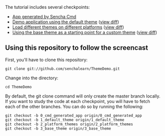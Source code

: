 The tutorial includes several checkpoints:

* [App generated by Sencha Cmd][0]
* [Demo application using the default theme][1] ([view diff][0-1])
* [Load different themes on different platforms][2] ([view diff][1-2])
* [Using the base theme as a starting point for a custom theme][3] ([view diff][2-3])

## Using this repository to follow the screencast

First, you'll have to clone this repository:

    git clone git://github.com/senchalearn/ThemeDemo.git

Change into the directory:

    cd ThemeDemo

By default, the git clone command will only create the master branch locally. If you want to study the code at each checkpoint, you will have to fetch each of the other branches. You can do so by running the following:

    git checkout -b 0_cmd_generated_app origin/0_cmd_generated_app
    git checkout -b 1_default_theme origin/1_default_theme
    git checkout -b 2_platform_themes origin/2_platform_themes
    git checkout -b 3_base_theme origin/3_base_theme

[0]: https://github.com/senchalearn/ThemeDemo/tree/0_cmd_generated_app
[1]: https://github.com/senchalearn/ThemeDemo/tree/1_default_theme
[2]: https://github.com/senchalearn/ThemeDemo/tree/2_platform_themes
[3]: https://github.com/senchalearn/ThemeDemo/tree/3_base_theme

[0-1]: https://github.com/senchalearn/ThemeDemo/compare/0_cmd_generated_app...1_default_theme
[1-2]: https://github.com/senchalearn/ThemeDemo/compare/1_default_theme...2_platform_themes
[2-3]: https://github.com/senchalearn/ThemeDemo/compare/2_platform_themes...3_base_theme
